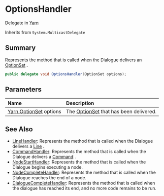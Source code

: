 # OptionsHandler

Delegate in [Yarn](api/csharp/yarn.md)

Inherits from `System.MulticastDelegate`

## Summary


Represents the method that is called when the Dialogue delivers an  <a href="yarn.optionset.md">OptionSet</a> .


```csharp
public delegate void OptionsHandler(OptionSet options);
```

## Parameters

|Name|Description|
|:---|:---|
|[Yarn.OptionSet](api/csharp/yarn.optionset.md) options|The  <a href="yarn.optionset.md">OptionSet</a>  that has been delivered.|

## See Also

* [LineHandler](api/csharp/yarn.linehandler.md): Represents the method that is called when the Dialogue delivers a  <a href="yarn.line.md">Line</a> .
* [CommandHandler](api/csharp/yarn.commandhandler.md): Represents the method that is called when the Dialogue delivers a  <a href="yarn.command.md">Command</a> .
* [NodeStartHandler](api/csharp/yarn.nodestarthandler.md): Represents the method that is called when the Dialogue begins executing a node.
* [NodeCompleteHandler](api/csharp/yarn.nodecompletehandler.md): Represents the method that is called when the Dialogue reaches the end of a node.
* [DialogueCompleteHandler](api/csharp/yarn.dialoguecompletehandler.md): Represents the method that is called when the dialogue has reached its end, and no more code remains to be run.

